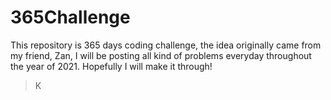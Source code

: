 # 365Challenge
This repository is 365 days coding challenge, the idea originally came from my friend, Zan, I will be posting all kind of problems everyday throughout the year of 2021. Hopefully I will make it through!
>K
